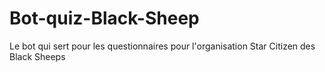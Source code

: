 # Bot-quiz-Black-Sheep
Le bot qui sert pour les questionnaires pour l'organisation Star Citizen des Black Sheeps
